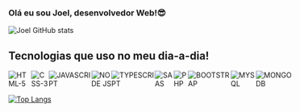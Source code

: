 ### Olá eu sou Joel, desenvolvedor Web!😎


![Joel GitHub stats](https://github-readme-stats.vercel.app/api?username=joelslayer&show_icons=true&theme=radical)

## Tecnologias que uso no meu dia-a-dia!
<div style="display:flex">
    <img alt='HTML-5' src='https://img.shields.io/badge/HTML5-E34F26?style=for-the-badge&logo=html5&logoColor=white'>
    <img alt='CSS-3' src='https://img.shields.io/badge/CSS3-1572B6?style=for-the-badge&logo=css3&logoColor=white'>
    <img alt='JAVASCRIPT' src='https://img.shields.io/badge/JavaScript-F7DF1E?style=for-the-badge&logo=javascript&logoColor=black'>
    <img alt='NODE JS' src='https://img.shields.io/badge/Node.js-43853D?style=for-the-badge&logo=node.js&logoColor=white'>
    <img alt='TYPESCRIPT' src='https://img.shields.io/badge/TypeScript-007ACC?style=for-the-badge&logo=typescript&logoColor=white'>
    <img alt='SAAS' src='https://img.shields.io/badge/Sass-CC6699?style=for-the-badge&logo=sass&logoColor=white'>
    <img alt='PHP' src='https://img.shields.io/badge/PHP-777BB4?style=for-the-badge&logo=php&logoColor=white'>
    <img alt='BOOTSTRAP' src='https://img.shields.io/badge/Bootstrap-563D7C?style=for-the-badge&logo=bootstrap&logoColor=white'>
    <img alt='MYSQL' src='https://img.shields.io/badge/MySQL-00000F?style=for-the-badge&logo=mysql&logoColor=white'>
    <img alt='MONGODB' src='https://img.shields.io/badge/MongoDB-4EA94B?style=for-the-badge&logo=mongodb&logoColor=white'>    
</div>

[![Top Langs](https://github-readme-stats.vercel.app/api/top-langs/?username=joelslayer)](https://github.com/joelslayer/github-readme-stats)

